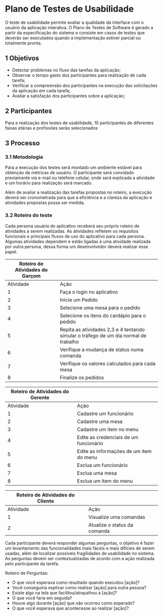 # Plano de Testes de Usabilidade 

O teste de usabilidade permite avaliar a qualidade da interface com o usuário da aplicação interativa. O Plano de Testes de Software é gerado a partir da especificação do sistema e consiste em casos de testes que deverão ser executados quando a implementação estiver parcial ou totalmente pronta. 

## 1 Objetivos  

* Detectar problemas no fluxo das tarefas da aplicação; 
* Observar o tempo gasto dos participantes para realização de cada tarefa; 
* Verificar a compreensão dos participantes na execução das solicitações da aplicação em cada tarefa; 
* Avaliar a satisfação dos participantes sobre a aplicação; 

## 2 Participantes  

 Para a realização dos testes de usabilidade, 10 participantes de diferentes faixas etárias e profissões serão selecionados  

## 3 Processo 

### 3.1 Metodologia 

Para a execução dos testes será montado um ambiente estável para obtenção de métricas de usuário. O participante será convidado previamente via e-mail ou telefone celular, onde será explicada a atividade e um horário para realização será marcado. 

Além de avaliar a realização das tarefas propostas no roteiro, a execução deverá ser cronometrada para que a eficiência e a clareza da aplicação e atividades propostas possa ser medida. 

### 3.2 Roteiro do teste 

Cada persona usuária do aplicativo receberá seu próprio roteiro de atividades a serem realizadas. As atividades refletem os requisitos funcionais e principais fluxos de uso do aplicativo para cada persona. Algumas atividades dependem e estão ligadas à uma atividade realizada por outra persona, dessa forma um desenvolvedor deverá realizar esse papel. 

 

|Roteiro de Atividades do Garçom||
|-------------------------------|-|
|Atividade|Ação|
| 1 | Faça o login no aplicativo |
| 2 | Inicie um Pedido  |
| 3 | Selecione uma mesa para o pedido|
| 4 | Selecione os itens do cardápio para o pedido |
| 5 | Repita as atividades 2,3 e 4 tentando simular o tráfego de um dia normal de trabalho |
| 6 | Verifique a mudança de status numa comanda |
| 7 | Verifique os valores calculados para cada mesa  |
| 8 | Finalize os pedidos  |

|Roteiro de Atividades do Gerente||
|-------------------------------|-|
|Atividade|Ação|
| 1 | Cadastre um funcionário |
| 2 | Cadastre uma mesa  |
| 3 | Cadastre um item no menu |
| 4 | Edite as credenciais de um funcionário |
| 5 | Edite as informações de um item do menu |
| 6 | Exclua um funcionário |
| 7 | Exclua uma mesa  |
| 8 | Exclua um item do menu  |

|Roteiro de Atividades do Cliente||
|-------------------------------|-|
|Atividade|Ação|
| 1 | Visualize uma comandas |
| 2 | Atualize o status da comanda   |

Cada participante deverá responder algumas perguntas, o objetivo é fazer um levantamento das funcionalidades mais fáceis e mais difíceis de serem usadas, além de localizar possíveis fragilidades de usabilidade no sistema. As perguntas devem ser contextualizadas de acordo com a ação realizada pelo participante da tarefa. 

Roteiro de Perguntas: 
* O que você esperava como resultado quando executou [ação]? 
* Você conseguiria explicar como realizar [ação] para outra pessoa? 
* Existe algo na tela que facilitou/atrapalhou a [ação]? 
* O que você faria em seguida? 
* Houve algo durante [ação] que não ocorreu como esperado? 
* O que você esperava que acontecesse ao realizar [ação]? 
